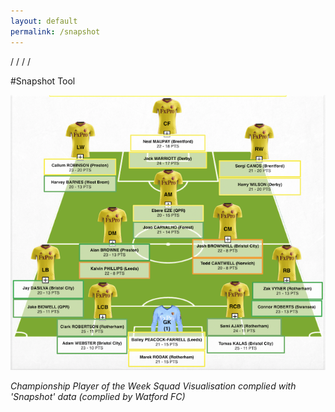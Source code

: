 ```yaml
---
layout: default
permalink: /snapshot
---
```

/
/
/
/

#Snapshot Tool

![](img/snapshot.png)

*Championship Player of the Week Squad Visualisation complied with 'Snapshot' data (complied by Watford FC)*